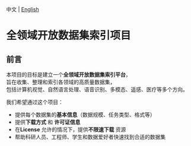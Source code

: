 中文 | [English](https://github.com/helloworld01001/datasets/README_en.md)

# 全领域开放数据集索引项目

## 前言

本项目的目标是建立一个**全领域开放数据集索引平台**，  
旨在收集、整理和索引各领域的高质量数据集，  
包括计算机视觉、自然语言处理、语音识别、多模态、遥感、医疗等多个方向。

我们希望通过这个项目：
- 提供每个数据集的**基本信息**（数据规模、任务类型、格式等）
- 提供**下载方式** 和 **许可证信息**
- 在**License** 允许的情况下，提供**不限速下载** 资源
- 帮助科研人员、工程师、学生和数据爱好者快速找到合适的数据集


